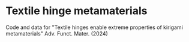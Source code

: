 # Textile hinge metamaterials

Code and data for "Textile hinges enable extreme properties of kirigami metamaterials" Adv. Funct. Mater. (2024)
